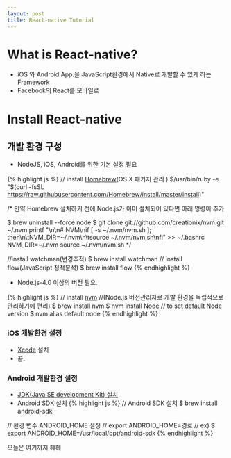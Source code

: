 ```yaml
---
layout: post
title: React-native Tutorial
---
```


# What is React-native?
* iOS 와 Android App.을 JavaScript환경에서 Native로 개발할 수 있게 하는 Framework
* Facebook의 React를 모바일로

# Install React-native

## 개발 환경 구성
* NodeJS, iOS, Android를 위한 기본 설정 필요

{% highlight js %}
// install [Homebrew](http://brew.sh/)(OS X 패키지 관리 )
$/usr/bin/ruby -e "$(curl -fsSL https://raw.githubusercontent.com/Homebrew/install/master/install)"

/*
  만약 Homebrew 설치하기 전에 Node.js가 이미 설치되어 있다면 아래 명령어 추가

  $ brew uninstall --force node
  $ git clone git://github.com/creationix/nvm.git ~/.nvm
 printf "\n\n# NVM\nif [ -s ~/.nvm/nvm.sh ]; then\n\tNVM_DIR=~/.nvm\n\tsource ~/.nvm/nvm.sh\nfi" >> ~/.bashrc
 NVM_DIR=~/.nvm
 source ~/.nvm/nvm.sh
*/

//install watchman(변경추적)
$ brew install watchman
// install flow(JavaScript 정적분석)
$ brew install flow
{% endhighlight %}

* Node.js-4.0 이상의 버전 필요.

{% highlight js %}
// install [nvm](https://github.com/creationix/nvm)
//(Node.js 버전관리자로 개발 환경을 독립적으로 관리하기에 편리)
$ brew install nvm
$ nvm install Node
// to set default Node version
$ nvm alias default node
{% endhighlight %}

### iOS 개발환경 설정
* [Xcode](https://developer.apple.com/xcode/) 설치
* 끝.

### Android 개발환경 설정
* [JDK(Java SE development Kit) 설치](http://www.oracle.com/technetwork/java/javase/downloads/index.html)
* Android SDK 설치
{% highlight js %}
// Android SDK 설치
$ brew install android-sdk

// 환경 변수 ANDROID_HOME 설정
// export ANDROID_HOME=경로
// ex)
$ export ANDROID_HOME=/usr/local/opt/android-sdk
{% endhighlight %}


오늘은 여기까지 헤헤
